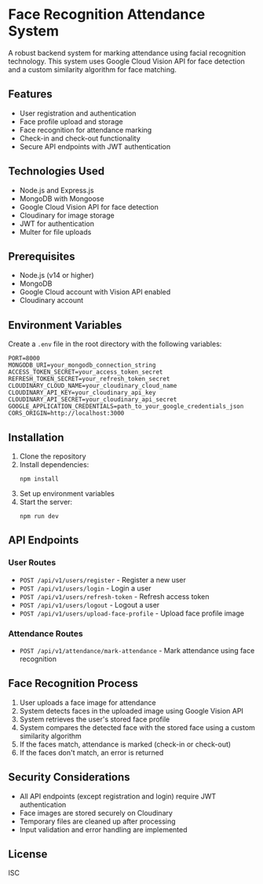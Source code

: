 # Face Recognition Attendance System

A robust backend system for marking attendance using facial recognition technology. This system uses Google Cloud Vision API for face detection and a custom similarity algorithm for face matching.

## Features

- User registration and authentication
- Face profile upload and storage
- Face recognition for attendance marking
- Check-in and check-out functionality
- Secure API endpoints with JWT authentication

## Technologies Used

- Node.js and Express.js
- MongoDB with Mongoose
- Google Cloud Vision API for face detection
- Cloudinary for image storage
- JWT for authentication
- Multer for file uploads

## Prerequisites

- Node.js (v14 or higher)
- MongoDB
- Google Cloud account with Vision API enabled
- Cloudinary account

## Environment Variables

Create a `.env` file in the root directory with the following variables:

```
PORT=8000
MONGODB_URI=your_mongodb_connection_string
ACCESS_TOKEN_SECRET=your_access_token_secret
REFRESH_TOKEN_SECRET=your_refresh_token_secret
CLOUDINARY_CLOUD_NAME=your_cloudinary_cloud_name
CLOUDINARY_API_KEY=your_cloudinary_api_key
CLOUDINARY_API_SECRET=your_cloudinary_api_secret
GOOGLE_APPLICATION_CREDENTIALS=path_to_your_google_credentials_json
CORS_ORIGIN=http://localhost:3000
```

## Installation

1. Clone the repository
2. Install dependencies:
   ```
   npm install
   ```
3. Set up environment variables
4. Start the server:
   ```
   npm run dev
   ```

## API Endpoints

### User Routes

- `POST /api/v1/users/register` - Register a new user
- `POST /api/v1/users/login` - Login a user
- `POST /api/v1/users/refresh-token` - Refresh access token
- `POST /api/v1/users/logout` - Logout a user
- `POST /api/v1/users/upload-face-profile` - Upload face profile image

### Attendance Routes

- `POST /api/v1/attendance/mark-attendance` - Mark attendance using face recognition

## Face Recognition Process

1. User uploads a face image for attendance
2. System detects faces in the uploaded image using Google Vision API
3. System retrieves the user's stored face profile
4. System compares the detected face with the stored face using a custom similarity algorithm
5. If the faces match, attendance is marked (check-in or check-out)
6. If the faces don't match, an error is returned

## Security Considerations

- All API endpoints (except registration and login) require JWT authentication
- Face images are stored securely on Cloudinary
- Temporary files are cleaned up after processing
- Input validation and error handling are implemented

## License

ISC 